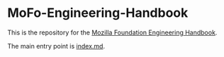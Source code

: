 # MoFo-Engineering-Handbook

This is the repository for the [Mozilla Foundation Engineering Handbook](https://mozillafoundation.github.io/MoFo-Engineering-Handbook).

The main entry point is [index.md](index.md).
